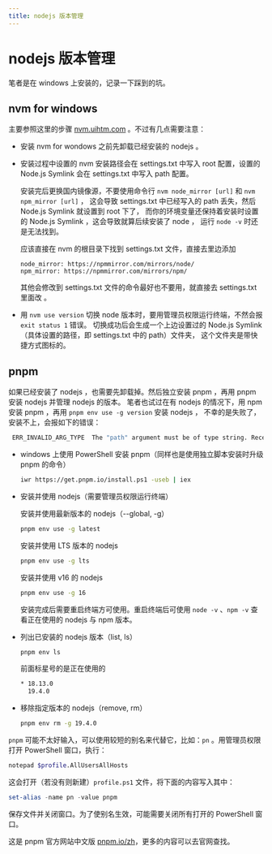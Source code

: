 ```yaml
---
title: nodejs 版本管理
---
```


# nodejs 版本管理

笔者是在 windows 上安装的，记录一下踩到的坑。

## nvm for windows

主要参照这里的步骤 [nvm.uihtm.com](https://nvm.uihtm.com/) 。不过有几点需要注意：

- 安装 nvm for wondows 之前先卸载已经安装的 nodejs 。

- 安装过程中设置的 nvm 安装路径会在 settings.txt 中写入 root 配置，设置的 Node.js Symlink
  会在 settings.txt 中写入 path 配置。

  安装完后更换国内镜像源，不要使用命令行 `nvm node_mirror [url]` 和 `nvm npm_mirror [url]` ，
  这会导致 settings.txt 中已经写入的 path 丢失，然后 Node.js Symlink 就设置到 root 下了，
  而你的环境变量还保持着安装时设置的 Node.js Symlink ，这会导致就算后续安装了 node ，
  运行 `node -v` 时还是无法找到。

  应该直接在 nvm 的根目录下找到 settings.txt 文件，直接去里边添加

  ```
  node_mirror: https://npmmirror.com/mirrors/node/
  npm_mirror: https://npmmirror.com/mirrors/npm/
  ```

  其他会修改到 settings.txt 文件的命令最好也不要用，就直接去 settings.txt 里面改 。

- 用 `nvm use version` 切换 node 版本时，要用管理员权限运行终端，不然会报 `exit status 1` 错误。
  切换成功后会生成一个上边设置过的 Node.js Symlink（具体设置的路径，即 settings.txt 中的 path）文件夹，
  这个文件夹是带快捷方式图标的。

## pnpm

如果已经安装了 nodejs ，也需要先卸载掉。然后独立安装 pnpm ，再用 pnpm 安装 nodejs 并管理 nodejs 的版本。
笔者也试过在有 nodejs 的情况下，用 npm 安装 pnpm ，再用 `pnpm env use -g version` 安装 nodejs ，
不幸的是失败了，安装不上，会报如下的错误：

```sh
 ERR_INVALID_ARG_TYPE  The "path" argument must be of type string. Received undefined
```

- windows 上使用 PowerShell 安装 pnpm（同样也是使用独立脚本安装时升级 pnpm 的命令）

  ```sh
  iwr https://get.pnpm.io/install.ps1 -useb | iex
  ```

- 安装并使用 nodejs（需要管理员权限运行终端）

  安装并使用最新版本的 nodejs（--global, -g）

  ```sh
  pnpm env use -g latest
  ```

  安装并使用 LTS 版本的 nodejs

  ```sh
  pnpm env use -g lts
  ```

  安装并使用 v16 的 nodejs

  ```sh
  pnpm env use -g 16
  ```

  安装完成后需要重启终端方可使用。重启终端后可使用 `node -v` 、`npm -v` 查看正在使用的 nodejs 与 npm 版本。

- 列出已安装的 nodejs 版本（list, ls）

  ```sh
  pnpm env ls
  ```

  前面标星号的是正在使用的

  ```sh
  * 18.13.0
    19.4.0
  ```

- 移除指定版本的 nodejs（remove, rm）

  ```sh
  pnpm env rm -g 19.4.0
  ```

`pnpm` 可能不太好输入，可以使用较短的别名来代替它，比如：`pn` 。用管理员权限打开 PowerShell 窗口，执行：

```sh
notepad $profile.AllUsersAllHosts
```

这会打开（若没有则新建）`profile.ps1` 文件，将下面的内容写入其中：

```ps1
set-alias -name pn -value pnpm
```

保存文件并关闭窗口。为了使别名生效，可能需要关闭所有打开的 PowerShell 窗口。

这是 pnpm 官方网站中文版 [pnpm.io/zh](https://pnpm.io/zh/installation)，更多的内容可以去官网查找。
